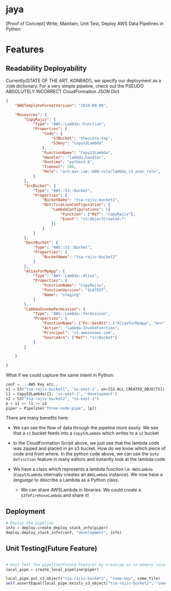 # jaya
[Proof of Concept] Write, Maintain, Unit Test, Deploy AWS Data Pipelines in Python


# Features
## Readability Deployability
Currently(STATE OF THE ART, KONRAD!), we specify our deployment as a `JSON` dictionary. For a very simple pipeline, check out the PSEUDO ABSOLUTELY INCORRECT CloudFormation JSON Dict
 
```json
{
    "AWSTemplateFormatVersion": "2010-09-09",

    "Resources": {
        "CopyRajiv": {
            "Type": "AWS::Lambda::Function",
            "Properties": {
                "Code": {
                    "S3Bucket": "thescore-tmp",
                    "S3Key": "CopyS3Lambda"
                },
                "FunctionName": "CopyS3Lambda",
                "Handler": "lambda.handler",
                "Runtime": "python3.6",
                "Timeout": 300,
                "Role": "arn:aws:iam::666:role/lambda_s3_exec_role",
            }
        },
        "SrcBucket": {
            "Type": "AWS::S3::Bucket",
            "Properties": {
                "BucketName": "tsa-rajiv-bucket1",
                "NotificationConfiguration": {
                    "LambdaConfigurations": [{
                        "Function": {"Ref": "CopyRajiv"},
                        "Event": "s3:ObjectCreated:*"
                    }]
                }
            }
        },
        "DestBucket": {
            "Type": "AWS::S3::Bucket",
            "Properties": {
                "BucketName": "tsa-rajiv-bucket2"
            }
        },
        "AliasForMyApp": {
            "Type": "AWS::Lambda::Alias",
            "Properties": {
                "FunctionName": "CopyRajiv",
                "FunctionVersion": "$LATEST",
                "Name": "staging"
            }
        },
        "LambdaInvokePermission": {
            "Type": "AWS::Lambda::Permission",
            "Properties": {
                "FunctionName": {"Fn::GetAtt": ["AliasForMyApp", "Arn"]},
                "Action": "lambda:InvokeFunction",
                "Principal": "s3.amazonaws.com",
                "SourceArn": {"Ref": "SrcBucket"}
            }
        }

    }

}

```

What if we could capture the same intent in Python: 

```python
conf = .. AWS Key etc..
s1 = S3("tsa-rajiv-bucket1", 'us-east-1', on=[S3.ALL_CREATED_OBJECTS])
l1 = CopyS3Lambda({}, 'us-east-1', 'development')
s2 = S3("tsa-rajiv-bucket2", "us-east-1")
p = s1 >> l1 >> s2
piper = Pipeline("three-node-pipe", [p])

```

There are many benefits here:
* We can see the flow of data through the pipeline more easily. We see that a `s1` bucket feeds into a `CopyS3Lambda` which writes to a `s2` bucket 
* In the CloudFormation Script above, we just see that the lambda code was zipped and placed in an s3 bucket. How do we know which piece of code and from where. In the python code above, we can use the `Goto Definition` feature in many editors and instantly look at the lambda code
* We have a class which represents a lambda function i.e. `AWSLambda` (`CopyS3Lambda` internally creates an `AWSLambda` instance). We now have a *language* to describe a Lambda as a Python class.

    - We can share AWSLambda in libraries. We could create a `S3ToFirehoseLambda` and share it!
## Deployment

```python
# Deploy the pipeline
info = deploy.create_deploy_stack_info(piper)
deploy.deploy_stack_info(conf, "development", info)    

```

## Unit Testing(Future Feature)
```python

# Unit Test the pipeline(Future Feature) by creating an in memory local pipeline
local_pipe = create_local_pipeline(piper)

local_pipe.put_s3_object("tsa-rajiv-bucket1", "some-key", some_file)
self.assertEqual(local_pipe.exists_s3_object("tsa-rajiv-bucket2", "some-key"), some_file)

```

